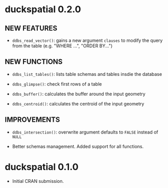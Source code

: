 
# duckspatial 0.2.0

## NEW FEATURES

* `ddbs_read_vector()`: gains a new argument `clauses` to modify the query from the table (e.g. "WHERE ...", "ORDER BY...")

## NEW FUNCTIONS

* `ddbs_list_tables()`: lists table schemas and tables insdie the database

* `ddbs_glimpse()`: check first rows of a table

* `ddbs_buffer()`: calculates the buffer around the input geometry

* `ddbs_centroid()`: calculates the centroid of the input geometry


## IMPROVEMENTS

* `ddbs_intersection()`: overwrite argument defaults to `FALSE` instead of `NULL`

* Better schemas management. Added support for all functions.

# duckspatial 0.1.0

* Initial CRAN submission.
